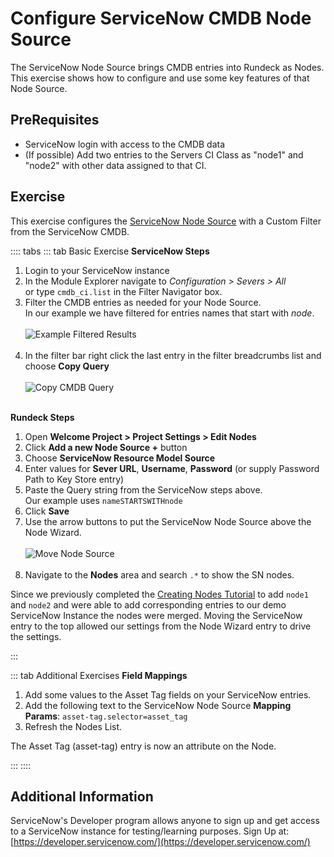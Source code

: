 # Configure ServiceNow CMDB Node Source

The ServiceNow Node Source brings CMDB entries into Rundeck as Nodes.  This exercise shows how to configure and use some key features of that Node Source.

## PreRequisites

- ServiceNow login with access to the CMDB data
- (If possible) Add two entries to the Servers CI Class as "node1" and "node2" with other data assigned to that CI.

## Exercise

This exercise configures the [ServiceNow Node Source](/administration/projects/resource-model-sources/servicenow.md) with a Custom Filter from the ServiceNow CMDB.

:::: tabs
::: tab Basic Exercise
**ServiceNow Steps**

1. Login to your ServiceNow instance
1. In the Module Explorer navigate to _Configuration > Severs > All_ <br>or type `cmdb_ci.list` in the Filter Navigator box.
1. Filter the CMDB entries as needed for your Node Source.<br>In our example we have filtered for entries names that start with _node_.
    <br><br>![Example Filtered Results](@assets/img/howto-sn-nodelist.png)<br><br>
1. In the filter bar right click the last entry in the filter breadcrumbs list and choose **Copy Query**
    <br><br>![Copy CMDB Query](@assets/img/howto-sn-copyquery.png)<br><br>

**Rundeck Steps**

1. Open **Welcome Project > Project Settings > Edit Nodes**
1. Click **Add a new Node Source +** button
1. Choose **ServiceNow Resource Model Source**
1. Enter values for **Sever URL**, **Username**, **Password** (or supply Password Path to Key Store entry)
1. Paste the Query string from the ServiceNow steps above.<br>Our example uses `nameSTARTSWITHnode`
1. Click **Save**
1. Use the arrow buttons to put the ServiceNow Node Source above the Node Wizard.
    <br><br>![Move Node Source](@assets/img/howto-sn-movenodesource.png)<br><br>
1. Navigate to the **Nodes** area and search `.*` to show the SN nodes.

Since we previously completed the [Creating Nodes Tutorial](/learning/tutorial/creatingnodes.md) to add `node1` and `node2` and were able to add corresponding entries to our demo ServiceNow Instance the nodes were merged.  Moving the ServiceNow entry to the top allowed our settings from the Node Wizard entry to drive the settings.


:::

::: tab Additional Exercises
**Field Mappings**

1. Add some values to the Asset Tag fields on your ServiceNow entries.
1. Add the following text to the ServiceNow Node Source **Mapping Params**: `asset-tag.selector=asset_tag`
1. Refresh the Nodes List.

The Asset Tag (asset-tag) entry is now an attribute on the Node.

:::
::::

## Additional Information
ServiceNow's Developer program allows anyone to sign up and get access to a ServiceNow instance for testing/learning purposes. Sign Up at: [https://developer.servicenow.com/](https://developer.servicenow.com/)
